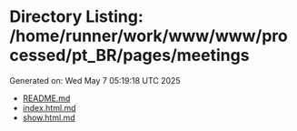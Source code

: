 # Directory Listing: /home/runner/work/www/www/processed/pt_BR/pages/meetings
Generated on: Wed May  7 05:19:18 UTC 2025

- [README.md](README.md)
- [index.html.md](index.html.md)
- [show.html.md](show.html.md)
